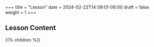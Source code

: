 +++
title = "Lesson"
date = 2024-02-22T14:39:01-06:00
draft = false
weight = 1
+++

## Lesson Content

{{% children %}}

